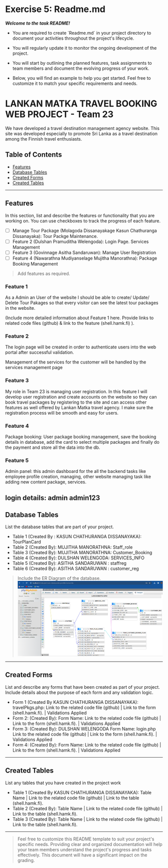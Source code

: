 # Exercise 5: Readme.md

***Welcome to the task README!***

- You are required to create ´Readme.md´ in your project directory to document your activities throughout the project's lifecycle. 
- You will regularly update it to monitor the ongoing development of the project. 

- You will start by outlining the planned features, task assignments to team members and document the evolving progress of your work. 

- Below, you will find an example to help you get started. Feel free to customize it to match your specific requirements and needs.

# LANKAN MATKA TRAVEL BOOKING WEB PROJECT - Team 23

We have developed a travel destination management agency website. This site was developed especially to promote Sri Lanka as a travel destination among the Finnish travel enthusiasts.

## Table of Contents
- [Features](#features)
- [Database Tables](#database-tables)
- [Created Forms](#created-forms)
- [Created Tables](#created-tables)

---

## Features

In this section, list and describe the features or functionality that you are working on. You can use checkboxes to track the progress of each feature.

- [ ] Manage Tour Package (Molagoda Dissanayakage Kasun Chathuranga Dissanayaka): Tour Packge Maintenance. 
- [ ] Feature 2 (Dulshan Pramuditha Welengoda): Login Page. Services Management
- [ ] Feature 3 (Govinnage Asitha Sandaruwan): Manage User Registration 
- [ ] Feature 4 (Nawarathna Mudiyanselage Mujitha Manorathna): Package Booking Management  

> Add features as required. 

### Feature 1

As a Admin an User of the website I should be able to create/ Update/ Delete  Tour Pakages so that every visitor can see the latest tour packages in the website.

 (Include more detailed information about Feature 1 here. Provide links to related code files (github) & link to the feature (shell.hamk.fi) ).

### Feature 2

The login page will be created in order to authenticate users into the web portal after successful validation.

Management of the services for the customer will be handled by the services management page

### Feature 3

My role in Team 23 is managing user registration. In this feature I will develop user registration and create accounts on the website so they can book travel packages by registering to the site and can access other features as well offered by Lankan Matka travel agency. I make sure the registration process will be smooth and easy for users.

### Feature 4

Package booking: User package booking management, save the booking details in database, add the card to select multiple packages and finally do the payment and store all the data into the db.   

### Feature 5

Admin panel: this admin dashboard for the all the backend tasks like employee profile creation, managing, other website managing task like adding new content package, services. 

login details: 
admin
admin123
---

## Database Tables

List the database tables that are part of your project. 

- Table 1 (Created By : KASUN CHATHURANGA DISSANAYAKA): TourPlanCard 
- Table 2 (Created By): MUJITHA MANORATHNA: Staff_role 
- Table 3 (Created By): MUJITHA MANORATHNA: Customer_Booking 
- Table 4 (Created By): DULSHAN WELENGODA: SERVICES_INFO 
- Table 5 (Created By): ASITHA SANDARUWAN : staffreg
- Table 6 (Created By): ASITHA SANDARUWAN : customer_reg

> Include the ER Diagram of the database. 
![ERD-DIAGRAM LANKAN MATKA](assets/images/PROJECT_ERD/LankanMatkaERD.png)

---

## Created Forms

List and describe any forms that have been created as part of your project. Include details about the purpose of each form and any validation logic.

- Form 1 (Created By KASUN CHATHURANGA DISSANAYAKA): travelPkgs.php: Link to the related code file (github) | Link to the form (shell.hamk.fi). | Validations Applied
- Form 2: (Created By): Form Name: Link to the related code file (github) | Link to the form (shell.hamk.fi).  | Validations Applied
- Form 3: (Created By): DULSHAN WELENGODA Form Name: login.php Link to the related code file (github) | Link to the form (shell.hamk.fi). | Validations Applied
- Form 4: (Created By): Form Name: Link to the related code file (github) | Link to the form (shell.hamk.fi).  | Validations Applied



---

## Created Tables

List any tables that you have created in the project work

- Table 1 (Created By KASUN CHATHURANGA DISSANAYAKA): Table Name | Link to the related code file (github) | Link to the table (shell.hamk.fi).
- Table 2 (Created By): Table Name | Link to the related code file (github) | Link to the table (shell.hamk.fi).
- Table 3 (Created By): Table Name | Link to the related code file (github) | Link to the table (shell.hamk.fi).

---



> Feel free to customize this README template to suit your project's specific needs. Providing clear and organized documentation will help your team members understand the project's progress and tasks effectively. This document will have a significant impact on the grading. 
